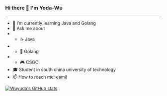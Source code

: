 ### Hi there 👋 I'm Yoda-Wu
---

- 🌱 I’m currently learning Java and Golang
- 💬 Ask me about 
- - ☕️ Java
- - 🐨 Golang
- - 🎮 CSGO
- 🎓 Student in south china university of technology
- 📫 How to reach me: [eamil](d1286360646@outlook.com)

<!-- - ⚡ Fun fact: ...
- 👯 I’m looking to collaborate on ...
- 🤔 I’m looking for help with ...
- 😄 Pronouns: ... -->
[![Wuyuda's GitHub stats](https://github-readme-stats.vercel.app/api?username=Yoda-wu&count_private=true&show_icons=true&theme=radical)](https://github.com/anuraghazra/github-readme-stats)

